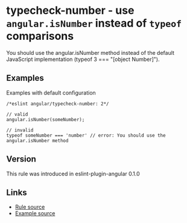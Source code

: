 <!-- WARNING: Generated documentation. Edit docs and examples in the rule and examples file ('rules/typecheck-number.js', 'examples/typecheck-number.js'). -->

# typecheck-number - use `angular.isNumber` instead of `typeof` comparisons

You should use the angular.isNumber method instead of the default JavaScript implementation (typeof 3 === "[object Number]").

## Examples

Examples with default configuration

    /*eslint angular/typecheck-number: 2*/

    // valid
    angular.isNumber(someNumber);

    // invalid
    typeof someNumber === 'number' // error: You should use the angular.isNumber method

## Version

This rule was introduced in eslint-plugin-angular 0.1.0

## Links

* [Rule source](../rules/typecheck-number.js)
* [Example source](../examples/typecheck-number.js)
